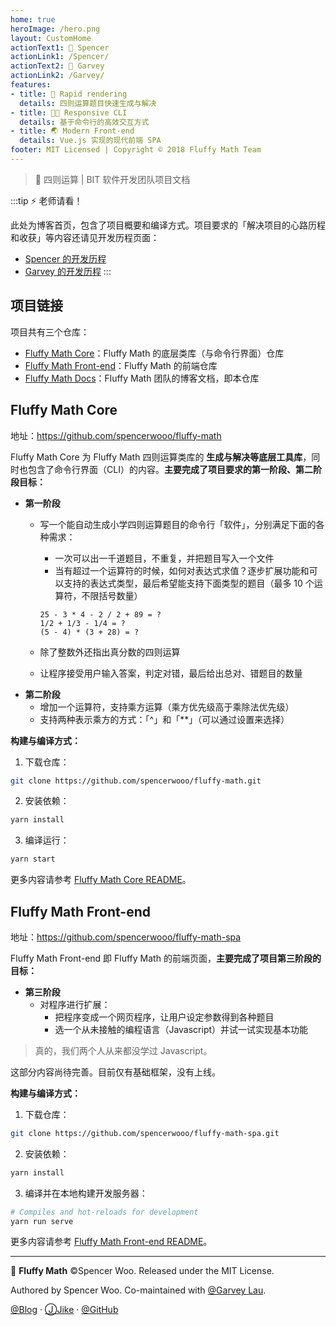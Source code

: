 ```yaml
---
home: true
heroImage: /hero.png
layout: CustomHome
actionText1: 📕 Spencer
actionLink1: /Spencer/
actionText2: 📘 Garvey
actionLink2: /Garvey/
features:
- title: 🔢 Rapid rendering
  details: 四则运算题目快速生成与解决
- title: 👨‍💻 Responsive CLI
  details: 基于命令行的高效交互方式
- title: 🌏 Modern Front-end
  details: Vue.js 实现的现代前端 SPA
footer: MIT Licensed | Copyright © 2018 Fluffy Math Team
---
```


> 🔢 四则运算 | BIT 软件开发团队项目文档

:::tip ⚡ 老师请看！

此处为博客首页，包含了项目概要和编译方式。项目要求的「解决项目的心路历程和收获」等内容还请见开发历程页面：

- [Spencer 的开发历程](/Spencer/)
- [Garvey 的开发历程](/Garvey/)
:::

## 项目链接

项目共有三个仓库：
- [Fluffy Math Core](https://github.com/spencerwooo/fluffy-math)：Fluffy Math 的底层类库（与命令行界面）仓库
- [Fluffy Math Front-end](https://github.com/spencerwooo/fluffy-math-spa)：Fluffy Math 的前端仓库
- [Fluffy Math Docs](https://github.com/spencerwooo/fluffy-math-docs)：Fluffy Math 团队的博客文档，即本仓库

## Fluffy Math Core

地址：<https://github.com/spencerwooo/fluffy-math>

Fluffy Math Core 为 Fluffy Math 四则运算类库的 **生成与解决等底层工具库**，同时也包含了命令行界面（CLI）的内容。**主要完成了项目要求的第一阶段、第二阶段目标：**

- **第一阶段**
  - 写一个能自动生成小学四则运算题目的命令行「软件」，分别满足下面的各种需求：

    - 一次可以出一千道题目，不重复，并把题目写入一个文件
    - 当有超过一个运算符的时候，如何对表达式求值？逐步扩展功能和可以支持的表达式类型，最后希望能支持下面类型的题目（最多 10 个运算符，不限括号数量）
    ```
    25 - 3 * 4 - 2 / 2 + 89 = ?
    1/2 + 1/3 - 1/4 = ?
    (5 - 4) * (3 + 28) = ?
    ```
  - 除了整数外还指出真分数的四则运算
  - 让程序接受用户输入答案，判定对错，最后给出总对、错题目的数量
- **第二阶段**
  - 增加一个运算符，支持乘方运算（乘方优先级高于乘除法优先级）
  - 支持两种表示乘方的方式：「^」和「**」（可以通过设置来选择）

**构建与编译方式：**

1. 下载仓库：

```bash
git clone https://github.com/spencerwooo/fluffy-math.git
```

2. 安装依赖：

```bash
yarn install
```

3. 编译运行：

```bash
yarn start
```

更多内容请参考 [Fluffy Math Core README](https://github.com/spencerwooo/fluffy-math#%E7%BC%96%E8%AF%91)。

## Fluffy Math Front-end

地址：<https://github.com/spencerwooo/fluffy-math-spa>

Fluffy Math Front-end 即 Fluffy Math 的前端页面，**主要完成了项目第三阶段的目标：**

- **第三阶段**
  - 对程序进行扩展：
    - 把程序变成一个网页程序，让用户设定参数得到各种题目
    - 选一个从未接触的编程语言（Javascript）并试一试实现基本功能

> 真的，我们两个人从来都没学过 Javascript。

这部分内容尚待完善。目前仅有基础框架，没有上线。

**构建与编译方式：**

1. 下载仓库：

```bash
git clone https://github.com/spencerwooo/fluffy-math-spa.git
```

2. 安装依赖：

```bash
yarn install
```

3. 编译并在本地构建开发服务器：

```bash
# Compiles and hot-reloads for development
yarn run serve
```

更多内容请参考 [Fluffy Math Front-end README](https://github.com/spencerwooo/fluffy-math-spa)。

---

🔢 **Fluffy Math** ©Spencer Woo. Released under the MIT License.

Authored by Spencer Woo. Co-maintained with [@Garvey Lau](https://github.com/Garvey98).

[@Blog](https://spencerwoo.com/) · [ⒿJike](https://web.okjike.com/user/4DDA0425-FB41-4188-89E4-952CA15E3C5E/post) · [@GitHub](https://github.com/spencerwooo)